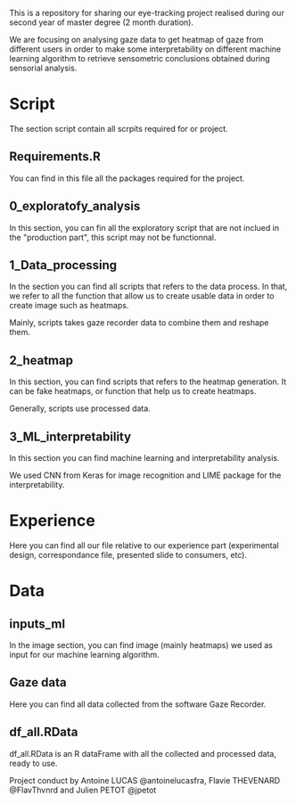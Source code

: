 

This is a repository for sharing our eye-tracking project realised during our second year of master degree (2 month duration).

We are focusing on analysing gaze data to get heatmap of gaze from different users in order to make some interpretability on different machine learning algorithm to retrieve sensometric conclusions obtained during sensorial analysis.


# Script
The section script contain all scrpits required for or project.

## Requirements.R 
You can find in this file all the packages required for the project.

## 0_exploratofy_analysis
In this section, you can fin all the exploratory script that are not inclued in the "production part", this script may not be functionnal.

## 1_Data_processing

In the section you can find all scripts that refers to the data process. In that, we refer to all the function that allow us to create usable data in order to create image such as heatmaps.

Mainly, scripts takes gaze recorder data to combine them and reshape them.

## 2_heatmap

In this section, you can find scripts that refers to the heatmap generation. It can be fake heatmaps, or function that help us to create heatmaps.

Generally, scripts use processed data.

## 3_ML_interpretability

In this section you can find machine learning and interpretability analysis.

We used CNN from Keras for image recognition and LIME package for the interpretability.

# Experience

Here you can find all our file relative to our experience part (experimental design, correspondance file, presented slide to consumers, etc). 

# Data

## inputs_ml

In the image section, you can find image (mainly heatmaps) we used as input for our machine learning algorithm.

## Gaze data
Here you can find all data collected from the software Gaze Recorder.

## df_all.RData

df_all.RData is an R dataFrame with all the collected and processed data, ready to use.



Project conduct by Antoine LUCAS @antoinelucasfra, Flavie THEVENARD @FlavThvnrd and Julien PETOT @jpetot

